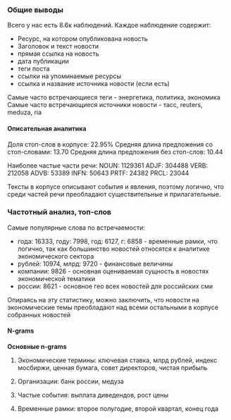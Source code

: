 ### Общие выводы
Всего у нас есть 8.6к наблюдений. 
Каждое наблюдение содержит:
* Ресурс, на котором опубликована новость
* Заголовок и текст новости
* прямая ссылка на новость
* дата публикации
* теги поста
* ссылки на упоминаемые ресурсы
* ссылка и название  источника новости (если есть)

Самые часто встречающиеся теги - энергетика, политика, экономика
Самые часто встречающиеся источники новости - тасс, reuters, meduza, ria
#### Описательная аналитика
Доля стоп-слов в корпусе: 22.95%
Средняя длина предложения со стоп-словами: 13.70
Средняя длина предложения без стоп-слов: 10.44

Наиболее частые части речи:
NOUN: 1129361
ADJF: 304488
VERB: 212058
ADVB: 53389
INFN: 50643
PRTF: 24382
PRCL: 23044

Тексты в корпусе описывают события и явления, поэтому логично, что среди частей речи преобладают существительные и прилагательные.

### Частотный анализ, топ-слов
Самые популярные слова по встречаемости:
* года: 16333, году: 7998, год: 6127, г: 6858 - временные рамки, что логично, так как большинство новостей относятся к аналитике экономического сектора
* рублей: 10974, млрд: 9720 - финансовые величины
* компании: 9826 - основная оцениваемая сущность в новостях экономической тематики
* россии: 8621 - основное гео всех новостей для российских сми

Опираясь на эту статистику, можно заключить, что новости на экономические темы преобладают над всеми остальными в корпусе собранных новостей

#### N-grams 
**Основные n-grams**
1. Экономические термины: ключевая ставка, млрд рублей, индекс мосбиржи, ценная бумага, совет директоров, чистая прибыль

2. Организации: банк россии, медуза

3. Частые события: выплата диведендов, рост цены 

4. Временные рамки: второе полугодие, второй квартал, конец года
